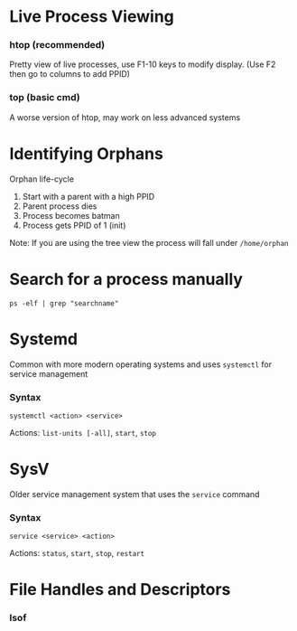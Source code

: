 # Live Process Viewing

### htop (recommended)

Pretty view of live processes, use F1-10 keys to modify display. (Use F2 then go to columns to add PPID)

### top (basic cmd)

A worse version of htop, may work on less advanced systems


# Identifying Orphans

Orphan life-cycle
1. Start with a parent with a high PPID
2. Parent process dies
3. Process becomes batman
4. Process gets PPID of 1 (init)

Note: If you are using the tree view the process will fall under `/home/orphan`

# Search for a process manually
```
ps -elf | grep "searchname"
```

# Systemd

Common with more modern operating systems and uses `systemctl` for service management


### Syntax
```
systemctl <action> <service>
```
Actions: `list-units [-all]`, `start`, `stop`

# SysV

Older service management system that uses the `service` command

### Syntax
```
service <service> <action>
```
Actions: `status`, `start`, `stop`, `restart`

# File Handles and Descriptors

### lsof

